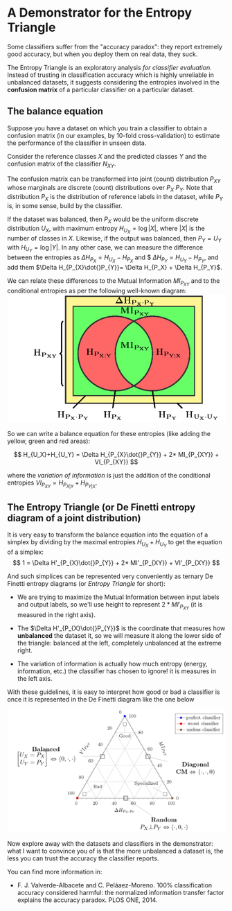 # A Demonstrator for the Entropy Triangle

Some classifiers suffer from the "accuracy paradox": they report extremely good accuracy, but when you deploy them on real data, they suck.

The Entropy Triangle is an exploratory analysis *for classifier evaluation*. Instead of trusting in classification accuracy which is highly unreliable in unbalanced datasets, it suggests considering the entropies involved in the **confusion matrix** of a particular classifier on a particular dataset.

## The balance equation 

Suppose you have a dataset on which you train a classifier to obtain a confusion matrix (in our examples, by 10-fold cross-validation) to estimate the performance of the classifier in unseen data. 

Consider the reference classes $X$ and the predicted classes $Y$ and the confusion matrix of the classifier $N_{XY}$. 

The confusion matrix can be transformed into  joint (count) distribution $P_{XY}$ whose marginals are discrete (count) distributions over $P_X$ $P_Y$. Note that distribution $P_X$ is the distribution of reference labels in the dataset, while $P_Y$ is, in some sense, build by the classifier.

If the dataset was balanced, then $P_X$ would be the uniform discrete distribution $U_X$, with maximum entropy $H_{U_X}=\log{|X|}$, where $|X|$ is the number of classes in $X$. Likewise, if the output was balanced, then $P_Y = U_Y$ with $H_{U_Y}=\log{|Y|}$. In any other case, we can measure the difference between the entropies as $\Delta H_{P_X} = H_{U_X} - H_{P_X}$  and $ $\Delta H_{P_Y}= H_{U_Y} - H_{P_Y}$, and add them $\Delta H_{P_{X}\dot{}P_{Y}}=  \Delta H_{P_X} + \Delta H_{P_Y}$.


We can relate these differences to the Mutual Information $MI_{P_{XY}}$ and to the conditional entropies as per the following well-known diagram:
![Venn diagram of entropies of a joint discrete distribution](./figure5a.png)

So we can write a balance equation for these entropies (like adding the yellow, green and red areas):

$$
H_{U_X}+H_{U_Y} = \Delta H_{P_{X}\dot{}P_{Y}} + 2* MI_{P_{XY}} + VI_{P_{XY}}
$$

where the *variation of information* is just the addition of the conditional entropies $VI_{P_{XY}} = H_{P_{X|Y}} + H_{P_{Y|X}}$.

## The Entropy Triangle (or De Finetti entropy diagram of a joint distribution)


It is very easy to transform the balance equation into the equation of a simplex by dividing by the maximal entropies $H_{U_X}+H_{U_Y}$ to get the equation of a simplex:
$$
1 = \Delta H'_{P_{X}\dot{}P_{Y}} + 2* MI'_{P_{XY}} + VI'_{P_{XY}}
$$

And such simplices can be represented very conveniently as ternary De Finetti entropy diagrams (or *Entropy Triangle* for short):

+ We are trying to maximize the Mutual Information between input labels and output labels, so we'll use height to represent $2* MI'_{P_{XY}}$ (it is measured in the right axis). 

+ The $\Delta H'_{P_{X}\dot{}P_{Y}}$ is the coordinate that measures how **unbalanced** the dataset it, so we will measure it along the lower side of the triangle: balanced at the left, completely unbalanced at the extreme right. 

+ The variation of information is actually how much entropy (energy, information, etc.) the classifier has chosen to ignore! it is measures in the left axis.

With these guidelines, it is easy to interpret how good or bad a classifier is once it is represented in the De Finetti diagram like the one below

![Entropy Triangle](./figure6.png)

Now explore away with the datasets and classifiers in the demonstrator: what I want to convince you of is that the more unbalanced a dataset is, the less you can trust the accuracy the classifier reports. 

You can find more information in:

* F. J. Valverde-Albacete and C. Peláaez-Moreno. 100% classification accuracy considered harmful: the normalized information transfer factor explains the accuracy paradox. PLOS ONE, 2014.

